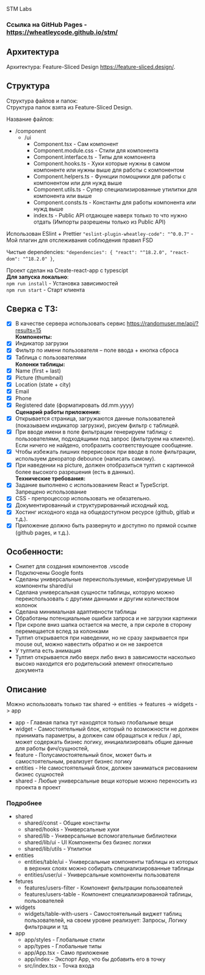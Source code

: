 STM Labs

### Ссылка на GitHub Pages - https://wheatleycode.github.io/stm/

## Архитектура

Архитектура: Feature-Sliced Design https://feature-sliced.design/. <br />

## Структура

Структура файлов и папок: <br />
Структура папок взята из Feature-Sliced Design.

Название файлов: <br />

- /component
  - /ui
    - Component.tsx - Сам компонент
    - Component.module.css - Стили для компонента
    - Component.interface.ts - Типы для компонента
    - Component.hooks.ts - Хуки которые нужны в самом компоненте или нужны выше для работы с компонентом
    - Component.helpers.ts - Функции помощники для работы с компонентом или для нужд выше
    - Component.utils.ts - Супер специализированные утилитки для компонента или выше
    - Component.consts.ts - Константы для работы компонента или нужд выше
    - index.ts - Public API отдающее наверх только то что нужно отдать (Импорты разрешены только из Public API)

Использован ESlint + Prettier
`"eslint-plugin-wheatley-code": "^0.0.7"` - Мой плагин для отслеживания соблюдения правил FSD

Чистые dependencies:
`"dependencies": {
    "react": "^18.2.0",
    "react-dom": "^18.2.0"
  }`,

Проект сделан на Create-react-app с typescipt <br />
**Для запуска локально**: <br />
`npm run install` - Установка зависимостей <br />
`npm run start` - Старт клиента <br />

## Сверка с ТЗ:

- [x] В качестве сервера использовать сервис https://randomuser.me/api/?results=15 <br />
      **Компоненты:** <br />
- [x] Индикатор загрузки <br />
- [x] Фильтр по имени пользователя – поле ввода + кнопка сброса <br />
- [x] Таблица с пользователями <br />
      **Колонки таблицы:** <br />
- [x] Name (first + last) <br />
- [x] Picture (thumbnail) <br />
- [x] Location (state + city) <br />
- [x] Email <br />
- [x] Phone <br />
- [x] Registered date (форматировать dd.mm.yyyy) <br />
      **Сценарий работы приложения:** <br />
- [x] Открывается страница, загружаются данные пользователей (показываем индикатор загрузки), рисуем фильтр с таблицей. <br />
- [x] При вводе имени в поле фильтрации генерируем таблицу с пользователями, подходящими под запрос (фильтруем на клиенте). Если ничего не найдено, отобразить соответствующее сообщение. <br />
- [x] Чтобы избежать лишних перерисовок при вводе в поле фильтрации, используем декоратор debounce (написать самому). <br />
- [x] При наведении на picture, должен отобразиться тултип с картинкой более высокого разрешения (есть в данных). <br />
      **Технические требования:** <br />
- [x] Задание выполнено с использованием React и TypeScript. Запрещено использование <br />
- [x] CSS - препроцессор использовать не обязательно. <br />
- [x] Документированный и структурированный исходный код. <br />
- [x] Хостинг исходного кода на общедоступном ресурсе (github, gitlab и т.д.). <br />
- [x] Приложение должно быть развернуто и доступно по прямой ссылке (github pages, и т.д.). <br />

## Особенности:

- Снипет для создания компонентов .vscode
- Подключены Google fonts
- Сделаны универсальные переиспользуемые, конфигурируемые UI компоненты shared/ui
- Сделана универсальная сущности таблицы, которую можно переиспользовать с другими данными и другим количеством колонок
- Сделана минимальная адаптивности таблицы
- Обработаны потенциальные ошибки запроса и не загрузки картинки
- При скроле вниз шапка остается на месте, а при скроле в сторону перемещается вслед за колонками
- Тултип открывается при наведении, но не сразу закрывается при mouse out, можно навестить обратно и он не закроется
- У тултипа есть анимация
- Тултип открывается либо вверх либо вниз в зависимости насколько высоко находится его родительский элемент относительно документа

## Описание

Можно использовать только так shared -> entities -> features -> widgets -> app

- app - Главная папка тут находятся только глобальные вещи
- widget - Самостоятельный блок, который по возможности не должен принимать параметры, а должен сам обращаться к redux / api, может содержать бизнес логику, инициализировать общие данные для работы фич/сущностей,
- feature - Полусамостоятельный блок, может быть и самостоятельным, реализует бизнес логику
- entities - Не самостоятельный блок, должен заниматься рисованием бизнес сущностей
- shared - Любые универсальные вещи которые можно переносить из проекта в проект

### Подробнее

- shared
  - shared/const - Общие константы
  - shared/hooks - Универсальные хуки
  - shared/lib - Универсальные вспомогательные библиотеки
  - shared/lib/ui - UI Компоненты без бизнес логики
  - shared/lib/utils - Утилитки
- entities
  - entities/table/ui - Универсальные компоненты таблицы из которых в верхних слоях можно собирать специализированные таблицы
  - entities/user/ui - Универсальные компоненты пользователя
- fetures
  - features/users-filter - Компонент фильтрации пользователей
  - features/users-table - Компонент специализированной таблицы, пользователей
- widgets
  - widgets/table-with-users - Самостоятельный виджет таблиц пользователей, на своем уровне реализует: Запросы, Логику фильтрации и тд
- app
  - app/styles - Глобальные стили
  - app/types - Глобальные типы
  - app/App.tsx - Само приложение
  - app/index - Экспорт App, что бы добавить его в точку
  - src/index.tsx - Точка входа
